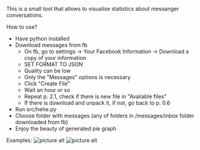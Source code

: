 This is a small tool that allows to visualise statistics about messanger conversations.

How to use?
- Have python installed
- Download messages from fb
   - On fb, go to settings -> Your Facebook Information -> Download a copy of your information
   - SET FORMAT TO JSON
   - Quality can be low
   - Only the  "Messages" options is necessary
   - Click "Create File"
   - Wait an hour or so
   - Repeat p. 2.1, check if there is new file in "Available files"
   - If there is download and unpack it, if not, go back to p. 0.6
- Run src/hehe.py
- Choose folder with messages (any of folders in /messages/inbox folder downloaded from fb)
- Enjoy the beauty of generated pie graph

Examples:
![picture alt](https://i.imgur.com/8JgQCFH.png "Title is optional")
![picture alt](https://i.imgur.com/Su4VXrf.png "Title is optional")

